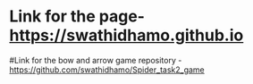 # Link for the page-  https://swathidhamo.github.io
#Link for the bow and arrow game repository -https://github.com/swathidhamo/Spider_task2_game
